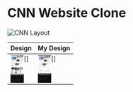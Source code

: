 # CNN Website Clone

![CNN Layout](https://github.com/zayazzp/CNN-website-Clone/blob/master/images/layout.png)

| Design                                                                | My Design                                                                   |
| --------------------------------------------------------------------- | --------------------------------------------------------------------------- |
| [<img align='left' src='./images/Layouts/my-design.jpg' width='30"'>] | [<img align='left' src='./images/Layouts/original-layout.png' width='30"'>] |
